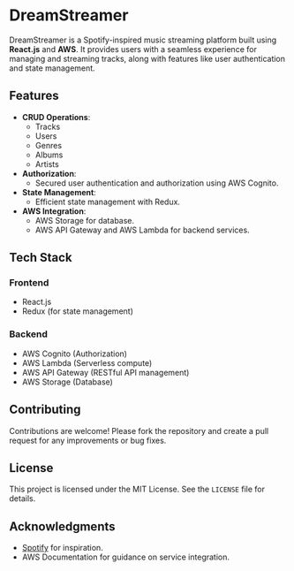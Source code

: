 # DreamStreamer

DreamStreamer is a Spotify-inspired music streaming platform built using **React.js** and **AWS**. It provides users with a seamless experience for managing and streaming tracks, along with features like user authentication and state management.

## Features

- **CRUD Operations**:
  - Tracks
  - Users
  - Genres
  - Albums
  - Artists
- **Authorization**:
  - Secured user authentication and authorization using AWS Cognito.
- **State Management**:
  - Efficient state management with Redux.
- **AWS Integration**:
  - AWS Storage for database.
  - AWS API Gateway and AWS Lambda for backend services.

## Tech Stack

### Frontend
- React.js
- Redux (for state management)

### Backend
- AWS Cognito (Authorization)
- AWS Lambda (Serverless compute)
- AWS API Gateway (RESTful API management)
- AWS Storage (Database)



## Contributing

Contributions are welcome! Please fork the repository and create a pull request for any improvements or bug fixes.

## License

This project is licensed under the MIT License. See the `LICENSE` file for details.

## Acknowledgments

- [Spotify](https://spotify.com) for inspiration.
- AWS Documentation for guidance on service integration.
